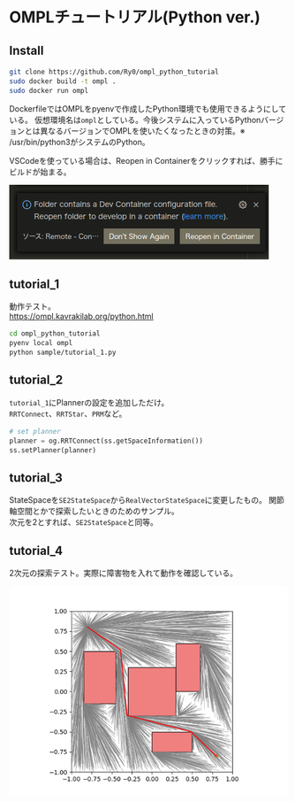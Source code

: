 # OMPLチュートリアル(Python ver.)
## Install

```bash
git clone https://github.com/Ry0/ompl_python_tutorial
sudo docker build -t ompl .
sudo docker run ompl
```

DockerfileではOMPLをpyenvで作成したPython環境でも使用できるようにしている。
仮想環境名は`ompl`としている。今後システムに入っているPythonバージョンとは異なるバージョンでOMPLを使いたくなったときの対策。※ /usr/bin/python3がシステムのPython。

VSCodeを使っている場合は、Reopen in Containerをクリックすれば、勝手にビルドが始まる。

![img](.image/1.png)

## tutorial_1
動作テスト。  
https://ompl.kavrakilab.org/python.html

```bash
cd ompl_python_tutorial
pyenv local ompl
python sample/tutorial_1.py
```

## tutorial_2
`tutorial_1`にPlannerの設定を追加しただけ。  
`RRTConnect`、`RRTStar`、`PRM`など。

```python
# set planner
planner = og.RRTConnect(ss.getSpaceInformation())
ss.setPlanner(planner)
```

## tutorial_3
StateSpaceを`SE2StateSpace`から`RealVectorStateSpace`に変更したもの。
関節軸空間とかで探索したいときのためのサンプル。  
次元を2とすれば、`SE2StateSpace`と同等。

## tutorial_4
2次元の探索テスト。実際に障害物を入れて動作を確認している。

![img](.image/2.png)
